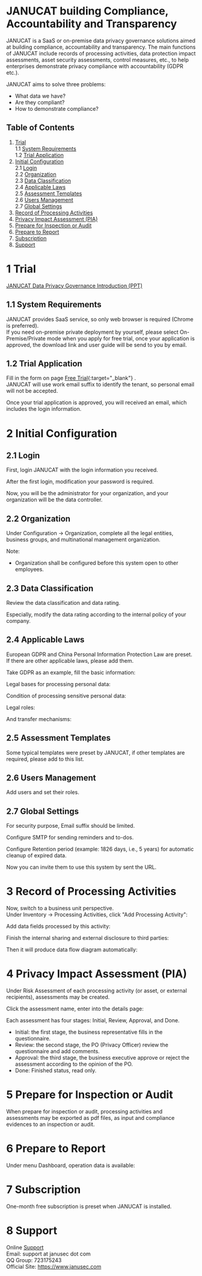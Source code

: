   
  
# JANUCAT building Compliance, Accountability and Transparency   

JANUCAT is a SaaS or on-premise data privacy governance solutions aimed at building compliance, accountability and transparency. The main functions of JANUCAT include records of processing activities, data protection impact assessments, asset security assessments, control measures, etc., to help enterprises demonstrate privacy compliance with accountability (GDPR etc.).   

JANUCAT aims to solve three problems:  

* What data we have?   
* Are they compliant?  
* How to demonstrate compliance?  


## Table of Contents   
1.  [Trial](#1-trial)    
1.1 [System Requirements](#11-system-requirements)      
1.2 [Trial Application](#12-trial-application)      
2.  [Initial Configuration](#2-initial-configuration)      
2.1 [Login](#21-login)     
2.2 [Organization](#22-organization)    
2.3 [Data Classification](#23-data-classification)    
2.4 [Applicable Laws](#24-applicable-laws)    
2.5 [Assessment Templates](#25-assessment-templates)    
2.6 [Users Management](#26-users-management)    
2.7 [Global Settings](#27-global-settings)    
3.  [Record of Processing Activities](#record-of-processing-activities)    
4.  [Privacy Impact Assessment (PIA)](#privacy-impact-assessment-pia)     
5.  [Prepare for Inspection or Audit](#prepare-for-inspection-or-audit)     
6.  [Prepare to Report](#prepare-to-report)    
7.  [Subscription](#subscription)    
8.  [Support](#support)    

# 1 Trial  

[JANUCAT Data Privacy Governance Introduction (PPT)](https://www.janusec.com/download/JANUCAT_Data_Privacy_Governance.pdf)    


## 1.1 System Requirements    
  
JANUCAT provides SaaS service, so only web browser is required (Chrome is preferred).       
If you need on-premise private deployment by yourself, please select On-Premise/Private mode when you apply for free trial, once your application is approved, the download link and user guide will be send to you by email.    

## 1.2 Trial Application  

Fill in the form on page [Free Trial](https://www.janusec.com/free-trial){:target="_blank"} .   
JANUCAT will use work email suffix to identify the tenant, so personal email will not be accepted.  

Once your trial application is approved, you will received an email, which includes the login information.

  
# 2 Initial Configuration    
  
## 2.1 Login  

First, login JANUCAT with the login information you received.   
   
After the first login, modification your password is required.  

Now, you will be the administrator for your organization, and your organization will be the data controller.  
   

## 2.2 Organization  

Under Configuration -> Organization, complete all the legal entities, business groups, and multinational management organization.  
   
Note:  
* Organization shall be configured before this system open to other employees.   

## 2.3 Data Classification  

Review the data classification and data rating.   
   
Especially, modify the data rating according to the internal policy of your company.  
   
## 2.4 Applicable Laws  

European GDPR and China Personal Information Protection Law are preset. If there are other applicable laws, please add them.  
   
Take GDPR as an example, fill the basic information:  
   
Legal bases for processing personal data:  
   
Condition of processing sensitive personal data:  
   
Legal roles:  
   
And transfer mechanisms:  
   
## 2.5 Assessment Templates  

Some typical templates were preset by JANUCAT, if other templates are required, please add to this list.  
   
## 2.6 Users Management  

Add users and set their roles.
   
   
## 2.7 Global Settings  

For security purpose, Email suffix should be limited.  

Configure SMTP for sending reminders and to-dos.  
   
Configure Retention period (example: 1826 days, i.e., 5 years) for automatic cleanup of expired data.   
   
Now you can invite them to use this system by sent the URL.  

# 3 Record of Processing Activities  

Now, switch to a business unit perspective.  
Under Inventory -> Processing Activities, click "Add Processing Activity":  
   
Add data fields processed by this activity:  
   
Finish the internal sharing and external disclosure to third parties:  
   
Then it will produce data flow diagram automatically:  
   
# 4 Privacy Impact Assessment (PIA)  

Under Risk Assessment of each processing activity (or asset, or external recipients), assessments may be created.  
   
Click the assessment name, enter into the details page:  
   
Each assessment has four stages: Initial, Review, Approval, and Done.  
* Initial: the first stage, the business representative fills in the questionnaire.  
* Review: the second stage, the PO (Privacy Officer) review the questionnaire and add comments.  
* Approval: the third stage, the business executive approve or reject the assessment according to the opinion of the PO.  
* Done: Finished status, read only.  

# 5 Prepare for Inspection or Audit  

When prepare for inspection or audit, processing activities and assessments may be exported as pdf files, as input and compliance evidences to an inspection or audit.   

# 6 Prepare to Report  

Under menu Dashboard, operation data is available:  
   
# 7 Subscription  

One-month free subscription is preset when JANUCAT is installed. 

# 8 Support  

Online [Support](https://www.janusec.com/tickets/new)   
Email: support at janusec dot com    
QQ Group: 723175243    
Official Site: https://www.janusec.com   

  